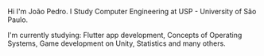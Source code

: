 Hi I'm João Pedro. 
I Study Computer Engineering at USP - University of São Paulo.

I'm currently studying: Flutter app development, Concepts of Operating Systems, Game development on Unity, Statistics and many others.
<!---
JoaoHardline/JoaoHardline is a ✨ special ✨ repository because its `README.md` (this file) appears on your GitHub profile.
You can click the Preview link to take a look at your changes.
--->
